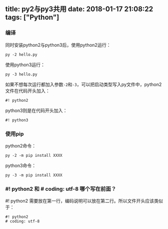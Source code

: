 title: py2与py3共用
date: 2018-01-17 21:08:22
tags: ["Python"]
---

### 编译

同时安装python2与python3后，使用python2运行：
```
py -2 hello.py
```
使用python3运行：
```
py -3 hello.py
```

如果不想每次运行都加入参数`-2`和`-3`，可以把启动类型写入py文件中，python2文件在代码开头加入：
```
#! python2
```
python3则是在代码开头加入：
```
#! python3
```
<!-- more -->
### 使用pip

python2命令：
```
py -2 -m pip install XXXX
```
python3命令：
```
py -3 -m pip install XXXX
```

### #! python2 和 # coding: utf-8 哪个写在前面？

#! python2 需要放在第一行，编码说明可以放在第二行。所以文件开头应该类似于：
```
#! python2
# coding: utf-8
```